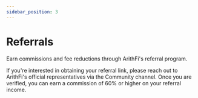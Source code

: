 ```yaml
---
sidebar_position: 3
---
```


# Referrals

Earn commissions and fee reductions through ArithFi's referral program.

If you're interested in obtaining your referral link, please reach out to ArithFi's official representatives via the Community channel. Once you are verified, you can earn a commission of 60% or higher on your referral income.